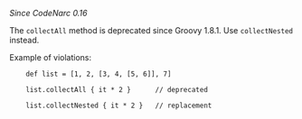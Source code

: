 
*Since CodeNarc 0.16*

The `collectAll` method is deprecated since Groovy 1.8.1. Use `collectNested` instead.

Example of violations:

```
    def list = [1, 2, [3, 4, [5, 6]], 7]

    list.collectAll { it * 2 }      // deprecated

    list.collectNested { it * 2 }   // replacement
```


